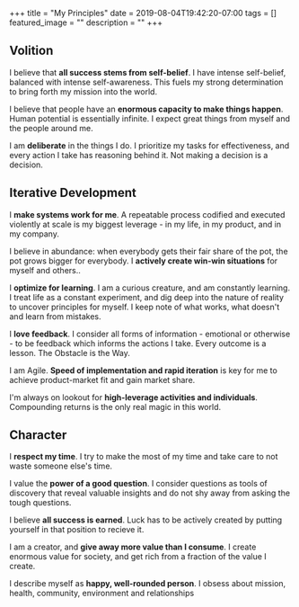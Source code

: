 +++
title =  "My Principles"
date = 2019-08-04T19:42:20-07:00
tags = []
featured_image = ""
description = ""
+++


## Volition

I believe that **all success stems from self-belief**. I have intense self-belief, balanced with intense self-awareness. This fuels my strong determination to bring forth my mission into the world. 

I believe that people have an **enormous capacity to make things happen**. Human potential is essentially infinite. I expect great things from myself and the people around me.

I am **deliberate** in the things I do. I prioritize my tasks for effectiveness, and every action I take has reasoning behind it. Not making a decision is a decision.

## Iterative Development

I **make systems work for me**. A repeatable process codified and executed violently at scale is my biggest leverage - in my life, in my product, and in my company. 

I believe in abundance: when everybody gets their fair share of the pot, the pot grows bigger for everybody. I **actively create win-win situations** for myself and others..

I **optimize for learning**. I am a curious creature, and am constantly learning. I treat life as a constant experiment, and dig deep into the nature of reality to uncover principles for myself. I keep note of what works, what doesn't and learn from mistakes.

I **love feedback**. I consider all forms of information - emotional or otherwise - to be feedback which informs the actions I take. Every outcome is a lesson. The Obstacle is the Way.

I am Agile. **Speed of implementation and rapid iteration** is key for me to achieve product-market fit and gain market share.

I'm always on lookout for **high-leverage activities and individuals**. Compounding returns is the only real magic in this world.

## Character

I **respect my time**. I try to make the most of my time and take care to not waste someone else's time.

I value the **power of a good question**. I consider questions as tools of discovery that reveal valuable insights and do not shy away from asking the tough questions.

I believe **all success is earned**. Luck has to be actively created by putting yourself in that position to recieve it.

I am a creator, and **give away more value than I consume**. I create enormous value for society, and get rich from a fraction of the value I create.

I describe myself as **happy, well-rounded person**. I obsess about mission, health, community, environment and relationships